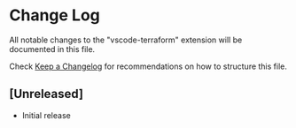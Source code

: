 # Change Log

All notable changes to the "vscode-terraform" extension will be documented in this file.

Check [Keep a Changelog](http://keepachangelog.com/) for recommendations on how to structure this file.

## [Unreleased]

- Initial release